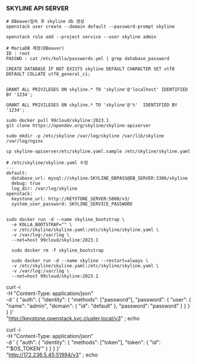 ### SKYLINE API SERVER
```shell
# DBeaver접속 후 skyline db 생성
openstack user create --domain default --password-prompt skyline

openstack role add --project service --user skyline admin

# MariaDB 계정(DBeaver)
ID : root
PASSWD : cat /etc/kolla/passwords.yml | grep database_password

CREATE DATABASE IF NOT EXISTS skyline DEFAULT CHARACTER SET utf8 DEFAULT COLLATE utf8_general_ci;


GRANT ALL PRIVILEGES ON skyline.* TO 'skyline'@'localhost' IDENTIFIED BY '1234';

GRANT ALL PRIVILEGES ON skyline.* TO 'skyline'@'%'  IDENTIFIED BY '1234';

sudo docker pull 99cloud/skyline:2023.1
git clone https://opendev.org/skyline/skyline-apiserver

sudo mkdir -p /etc/skyline /var/log/skyline /var/lib/skyline /var/log/nginx

cp skyline-apiserver/etc/skyline.yaml.sample /etc/skyline/skyline.yaml

# /etc/skyline/skyline.yaml 수정
---
default:
  database_url: mysql://skyline:SKYLINE_DBPASS@DB_SERVER:3306/skyline
  debug: true
  log_dir: /var/log/skyline
openstack:
  keystone_url: http://KEYSTONE_SERVER:5000/v3/
  system_user_password: SKYLINE_SERVICE_PASSWORD


sudo docker run -d --name skyline_bootstrap \
  -e KOLLA_BOOTSTRAP="" \
  -v /etc/skyline/skyline.yaml:/etc/skyline/skyline.yaml \
  -v /var/log:/var/log \
  --net=host 99cloud/skyline:2023.1

  sudo docker rm -f skyline_bootstrap

  sudo docker run -d --name skyline --restart=always \
  -v /etc/skyline/skyline.yaml:/etc/skyline/skyline.yaml \
  -v /var/log:/var/log \
  --net=host 99cloud/skyline:2023.1
```


curl -i \
  -H "Content-Type: application/json" \
  -d '
{ "auth": {
    "identity": {
      "methods": ["password"],
      "password": {
        "user": {
          "name": "admin",
          "domain": { "id": "default" },
          "password": "password"
        }
      }
    }
  }
}' \
  "http://keystone.openstack.svc.cluster.local/v3" ; echo


curl -i \
  -H "Content-Type: application/json" \
  -d '
{ "auth": {
    "identity": {
      "methods": ["token"],
      "token": {
        "id": "'$OS_TOKEN'"
      }
    }
  }
}' \
  "http://172.236.5.45:51994/v3" ; echo